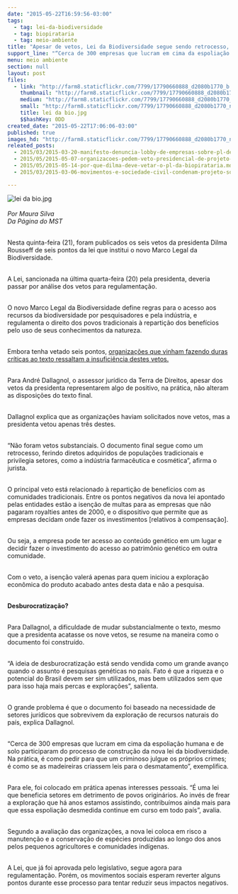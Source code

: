 ```yaml
---
date: "2015-05-22T16:59:56-03:00"
tags:
  - tag: lei-da-biodiversidade
  - tag: biopirataria
  - tag: meio-ambiente
title: "Apesar de vetos, Lei da Biodiversidade segue sendo retrocesso, afirma especialista"
support_line: "“Cerca de 300 empresas que lucram em cima da espoliação humana participaram do processo de construção da nova lei da biodiversidade\", explica André Dallagnol"
menu: meio ambiente
section: null
layout: post
files:
  - link: "http://farm8.staticflickr.com/7799/17790660888_d2080b1770_b.jpg"
    thumbnail: "http://farm8.staticflickr.com/7799/17790660888_d2080b1770_t.jpg"
    medium: "http://farm8.staticflickr.com/7799/17790660888_d2080b1770_z.jpg"
    small: "http://farm8.staticflickr.com/7799/17790660888_d2080b1770_n.jpg"
    title: lei da bio.jpg
    $$hashKey: 0DD
created_date: "2015-05-22T17:06:06-03:00"
published: true
images_hd: "http://farm8.staticflickr.com/7799/17790660888_d2080b1770_n.jpg"
releated_posts:
  - 2015/03/2015-03-20-manifesto-denuncia-lobby-de-empresas-sobre-pl-de-recursos-geneticos.md
  - 2015/05/2015-05-07-organizacoes-pedem-veto-presidencial-de-projeto-de-lei-da-biopirataria.md
  - 2015/05/2015-05-14-por-que-dilma-deve-vetar-o-pl-da-biopirataria.md
  - 2015/03/2015-03-06-movimentos-e-sociedade-civil-condenam-projeto-sobre-recursos-geneticos.md

---
```

<p><img alt="lei da bio.jpg" src="http://farm8.staticflickr.com/7799/17790660888_d2080b1770_b.jpg" /><br />
<br />
<em>Por Maura Silva<br />
Da P&aacute;gina do MST</em></p>

<p><br />
Nesta quinta-feira (21), foram publicados os seis vetos da presidenta Dilma Rousseff de seis pontos da lei que institui o novo Marco Legal da Biodiversidade.</p>

<p><br />
A Lei, sancionada na &uacute;ltima quarta-feira (20) pela presidenta, deveria passar por an&aacute;lise dos vetos para regulamenta&ccedil;&atilde;o.</p>

<p><br />
O novo Marco Legal da Biodiversidade define regras para o acesso aos recursos da biodiversidade por pesquisadores e pela ind&uacute;stria, e regulamenta o direito dos povos tradicionais &agrave; reparti&ccedil;&atilde;o dos benef&iacute;cios pelo uso de seus conhecimentos da natureza.</p>

<p><br />
Embora tenha vetado seis pontos, <a href="http://www.mst.org.br/2015/05/07/organizacoes-pedem-veto-presidencial-de-projeto-de-lei-da-biopirataria.html" target="_blank">organiza&ccedil;&otilde;es que vinham fazendo duras cr&iacute;ticas ao texto ressaltam a insufici&ecirc;ncia destes vetos.</a></p>

<p><br />
Para Andr&eacute; Dallagnol, o assessor jur&iacute;dico da Terra de Direitos, apesar dos vetos da presidenta representarem algo de positivo, na pr&aacute;tica, n&atilde;o alteram as disposi&ccedil;&otilde;es do texto final.</p>

<p><br />
Dallagnol explica que as organiza&ccedil;&otilde;es haviam solicitados nove vetos, mas a presidenta vetou apenas tr&ecirc;s destes.</p>

<p><br />
&ldquo;N&atilde;o foram vetos substanciais. O documento final segue como um retrocesso, ferindo diretos adquiridos de popula&ccedil;&otilde;es tradicionais e privilegia setores, como a ind&uacute;stria farmac&ecirc;utica e cosm&eacute;tica&rdquo;, afirma o jurista.</p>

<p><br />
O principal veto est&aacute; relacionado &agrave; reparti&ccedil;&atilde;o de benef&iacute;cios com as comunidades tradicionais. Entre os pontos negativos da nova lei apontado pelas entidades est&atilde;o a isen&ccedil;&atilde;o de multas para as empresas que n&atilde;o pagaram royalties antes de 2000, e o dispositivo que permite que as empresas decidam onde fazer os investimentos [relativos &agrave; compensa&ccedil;&atilde;o].</p>

<p><br />
Ou seja, a empresa pode ter acesso ao conte&uacute;do gen&eacute;tico em um lugar e decidir fazer o investimento do acesso ao patrim&ocirc;nio gen&eacute;tico em outra comunidade.</p>

<p><br />
Com o veto, a isen&ccedil;&atilde;o valer&aacute; apenas para quem iniciou a explora&ccedil;&atilde;o econ&ocirc;mica do produto acabado antes desta data e n&atilde;o a pesquisa.</p>

<p><br />
<strong>Desburocratiza&ccedil;&atilde;o?</strong></p>

<p><br />
Para Dallagnol, a dificuldade de mudar substancialmente o texto, mesmo que a presidenta acatasse os nove vetos, se resume na maneira como o documento foi constru&iacute;do.</p>

<p><br />
&ldquo;A ideia de desburocratiza&ccedil;&atilde;o est&aacute; sendo vendida como um grande avan&ccedil;o quando o assunto &eacute; pesquisas gen&eacute;ticas no pa&iacute;s. Fato &eacute; que a riqueza e o potencial do Brasil devem ser sim utilizados, mas bem utilizados sem que para isso haja mais percas e explora&ccedil;&otilde;es&rdquo;, salienta.</p>

<p><br />
O grande problema &eacute; que o documento foi baseado na necessidade de setores jur&iacute;dicos que sobrevivem da explora&ccedil;&atilde;o de recursos naturais do pa&iacute;s, explica Dallagnol.</p>

<p><br />
&ldquo;Cerca de 300 empresas que lucram em cima da espolia&ccedil;&atilde;o humana e de solo participaram do processo de constru&ccedil;&atilde;o da nova lei da biodiversidade. Na pr&aacute;tica, &eacute; como pedir para que um criminoso julgue os pr&oacute;prios crimes; &eacute; como se as madeireiras criassem leis para o desmatamento&rdquo;, exemplifica.</p>

<p><br />
Para ele, foi colocado em pr&aacute;tica apenas interesses pessoais. &ldquo;&Eacute; uma lei que beneficia setores em detrimento de povos origin&aacute;rios. Ao inv&eacute;s de frear a explora&ccedil;&atilde;o que h&aacute; anos estamos assistindo, contribu&iacute;mos ainda mais para que essa espolia&ccedil;&atilde;o desmedida continue em curso em todo pa&iacute;s&rdquo;, avalia.</p>

<p><br />
Segundo a avalia&ccedil;&atilde;o das organiza&ccedil;&otilde;es, a nova lei coloca em risco a manuten&ccedil;&atilde;o e a conserva&ccedil;&atilde;o de esp&eacute;cies produzidas ao longo dos anos pelos pequenos agricultores e comunidades ind&iacute;genas.</p>

<p><br />
A Lei, que j&aacute; foi aprovada pelo legislativo, segue agora para regulamenta&ccedil;&atilde;o. Por&eacute;m, os movimentos sociais esperam reverter alguns pontos durante esse processo para tentar reduzir seus impactos negativos.</p>
